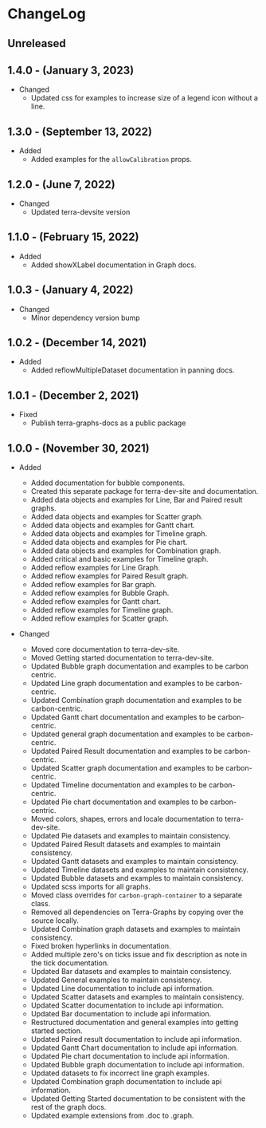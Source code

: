 # ChangeLog

## Unreleased

## 1.4.0 - (January 3, 2023)

* Changed
  * Updated css for examples to increase size of a legend icon without a line.

## 1.3.0 - (September 13, 2022)

* Added
  * Added examples for the `allowCalibration` props.

## 1.2.0 - (June 7, 2022)

* Changed
  * Updated terra-devsite version

## 1.1.0 - (February 15, 2022)

* Added
  * Added showXLabel documentation in Graph docs.

## 1.0.3 - (January 4, 2022)

* Changed
  * Minor dependency version bump

## 1.0.2 - (December 14, 2021)

* Added
  * Added reflowMultipleDataset documentation in panning docs.

## 1.0.1 - (December 2, 2021)

* Fixed
  * Publish terra-graphs-docs as a public package

## 1.0.0 - (November 30, 2021)

* Added
  * Added documentation for bubble components.
  * Created this separate package for terra-dev-site and documentation.
  * Added data objects and examples for Line, Bar and Paired result graphs.
  * Added data objects and examples for Scatter graph.
  * Added data objects and examples for Gantt chart.
  * Added data objects and examples for Timeline graph.
  * Added data objects and examples for Pie chart.
  * Added data objects and examples for Combination graph.
  * Added critical and basic examples for Timeline graph.
  * Added reflow examples for Line Graph.
  * Added reflow examples for Paired Result graph.
  * Added reflow examples for Bar graph.
  * Added reflow examples for Bubble Graph.
  * Added reflow examples for Gantt chart.
  * Added reflow examples for Timeline graph.
  * Added reflow examples for Scatter graph. 

* Changed
  * Moved core documentation to terra-dev-site.
  * Moved Getting started documentation to terra-dev-site.
  * Updated Bubble graph documentation and examples to be carbon centric.
  * Updated Line graph documentation and examples to be carbon-centric.
  * Updated Combination graph documentation and examples to be carbon-centric.
  * Updated Gantt chart documentation and examples to be carbon-centric.
  * Updated general graph documentation and examples to be carbon-centric.
  * Updated Paired Result documentation and examples to be carbon-centric.
  * Updated Scatter graph documentation and examples to be carbon-centric.
  * Updated Timeline documentation and examples to be carbon-centric.
  * Updated Pie chart documentation and examples to be carbon-centric.
  * Moved colors, shapes, errors and locale documentation to terra-dev-site.
  * Updated Pie datasets and examples to maintain consistency.
  * Updated Paired Result datasets and examples to maintain consistency.
  * Updated Gantt datasets and examples to maintain consistency.
  * Updated Timeline datasets and examples to maintain consistency.
  * Updated Bubble datasets and examples to maintain consistency.
  * Updated scss imports for all graphs.
  * Moved class overrides for `carbon-graph-container` to a separate class.
  * Removed all dependencies on Terra-Graphs by copying over the source locally.
  * Updated Combination graph datasets and examples to maintain consistency.
  * Fixed broken hyperlinks in documentation.
  * Added multiple zero's on ticks issue and fix description as note in the tick documentation.
  * Updated Bar datasets and examples to maintain consistency.
  * Updated General examples to maintain consistency.
  * Updated Line documentation to include api information.
  * Updated Scatter datasets and examples to maintain consistency.
  * Updated Scatter documentation to include api information.
  * Updated Bar documentation to include api information.
  * Restructured documentation and general examples into getting started section.
  * Updated Paired result documentation to include api information.
  * Updated Gantt Chart documentation to include api information.
  * Updated Pie chart documentation to include api information.
  * Updated Bubble graph documentation to include api information.
  * Updated datasets to fix incorrect line graph examples.
  * Updated Combination graph documentation to include api information.
  * Updated Getting Started documentation to be consistent with the rest of the graph docs.
  * Updated example extensions from .doc to .graph.
